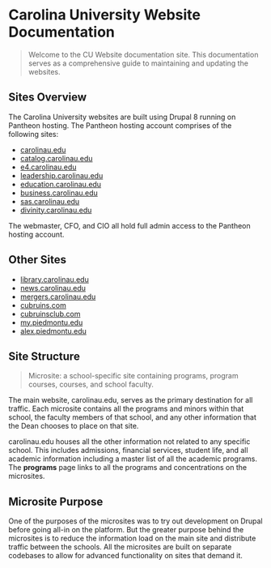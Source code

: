# Carolina University Website Documentation
> Welcome to the CU Website documentation site. This documentation serves as a comprehensive guide to maintaining and updating the websites.  

## Sites Overview
The Carolina University websites are built using Drupal 8 running on Pantheon hosting. The Pantheon hosting account comprises of the following sites:

- [carolinau.edu](https://carolinau.edu)
- [catalog.carolinau.edu](https://catalog.carolinau.edu)
- [e4.carolinau.edu](https://e4.carolinau.edu)
- [leadership.carolinau.edu](https://leadership.carolinau.edu)
- [education.carolinau.edu](https://education.carolinau.edu)
- [business.carolinau.edu](https://business.carolinau.edu)
- [sas.carolinau.edu](https://sas.carolinau.edu)
- [divinity.carolinau.edu](https://divinity.carolinau.edu)

The webmaster, CFO, and CIO all hold full admin access to the Pantheon hosting account.

## Other Sites
- [library.carolinau.edu](https://library.carolinau.edu)
- [news.carolinau.edu](https://news.carolinau.edu)
- [mergers.carolinau.edu](https://mergers.carolinau.edu)
- [cubruins.com](https://cubruins.com)
- [cubruinsclub.com](https://cubruinsclub.com)
- [my.piedmontu.edu](https://my.piedmontu.edu)
- [alex.piedmontu.edu](https://alex.piedmontu.edu)

## Site Structure
> Microsite: a school-specific site containing programs, program courses, courses, and school faculty.  

The main website, carolinau.edu, serves as the primary destination for all traffic. Each microsite contains all the programs and minors within that school, the faculty members of that school, and any other information that the Dean chooses to place on that site.

carolinau.edu houses all the other information not related to any specific school. This includes admissions, financial services, student life, and all academic information including a master list of all the academic programs. The **programs** page links to all the programs and concentrations on the microsites.

## Microsite Purpose
One of the purposes of the microsites was to try out development on Drupal before going all-in on the platform. But the greater purpose behind the microsites is to reduce the information load on the main site and distribute traffic between the schools. All the microsites are built on separate codebases to allow for advanced functionality on sites that demand it.
